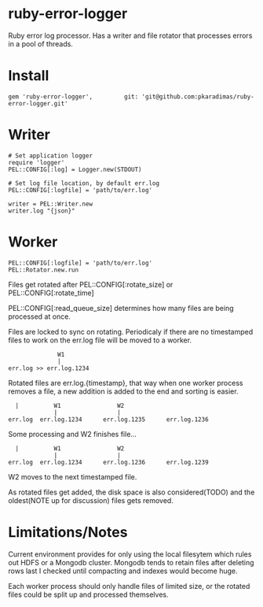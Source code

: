 ruby-error-logger
=================

Ruby error log processor. Has a writer and file rotator that processes errors in a pool of threads.

Install
=======

    gem 'ruby-error-logger',         git: 'git@github.com:pkaradimas/ruby-error-logger.git'


Writer
======

    # Set application logger
    require 'logger'
    PEL::CONFIG[:log] = Logger.new(STDOUT)

    # Set log file location, by default err.log
    PEL::CONFIG[:logfile] = 'path/to/err.log'

    writer = PEL::Writer.new
    writer.log "{json}"


Worker
======

    PEL::CONFIG[:logfile] = 'path/to/err.log'
    PEL::Rotator.new.run


Files get rotated after PEL::CONFIG[:rotate_size] or PEL::CONFIG[:rotate_time]

PEL::CONFIG[:read_queue_size] determines how many files are being 
processed at once.

Files are locked to sync on rotating.
Periodicaly if there are no timestamped files to work on
the err.log file will be moved to a worker.

                  W1
                  |
    err.log >> err.log.1234


Rotated files are err.log.{timestamp}, that way when one 
worker process removes a file, a new addition is added to the 
end and sorting is easier.


      |          W1                W2
                 |                 |
    err.log  err.log.1234      err.log.1235      err.log.1236


Some processing and W2 finishes file...


      |          W1                W2
                 |                 |
    err.log  err.log.1234      err.log.1236      err.log.1239

W2 moves to the next timestamped file.

As rotated files get added, the disk space is also considered(TODO) and
the oldest(NOTE up for discussion) files gets removed.



Limitations/Notes
=================

Current environment provides for only using the local filesytem which rules out
HDFS or a Mongodb cluster. Mongodb tends to retain files after deleting rows 
last I checked until compacting and indexes would become huge.

Each worker process should only handle files of limited size, or the rotated 
files could be split up and processed themselves.

